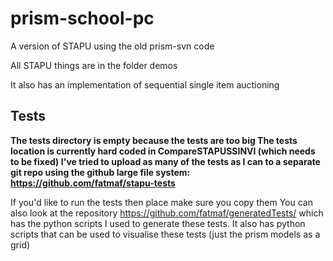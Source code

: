 # prism-school-pc

A version of STAPU using the old prism-svn code 

All STAPU things are in the folder demos 

It also has an implementation of sequential single item auctioning

## Tests
**The tests directory is empty because the tests are too big 
The tests location is currently hard coded in CompareSTAPUSSINVI (which needs to be fixed) 
I've tried to upload as many of the tests as I can to a separate git repo using the github large file system:
<https://github.com/fatmaf/stapu-tests>**

If you'd like to run the tests then place make sure you copy them 
You can also look at the repository <https://github.com/fatmaf/generatedTests/> which has the python scripts I used to generate these tests. It also has python scripts that can be used to visualise these tests (just the prism models as a grid) 
